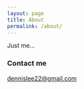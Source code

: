 ```yaml
---
layout: page
title: About
permalink: /about/
---
```


Just me...

### Contact me

[dennislee22@gmail.com](mailto:dennislee22@gmail.com)
